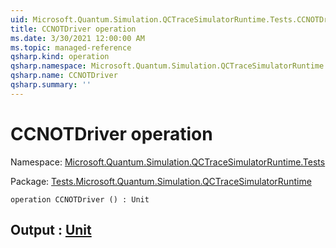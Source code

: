 ```yaml
---
uid: Microsoft.Quantum.Simulation.QCTraceSimulatorRuntime.Tests.CCNOTDriver
title: CCNOTDriver operation
ms.date: 3/30/2021 12:00:00 AM
ms.topic: managed-reference
qsharp.kind: operation
qsharp.namespace: Microsoft.Quantum.Simulation.QCTraceSimulatorRuntime.Tests
qsharp.name: CCNOTDriver
qsharp.summary: ''
---
```


# CCNOTDriver operation

Namespace: [Microsoft.Quantum.Simulation.QCTraceSimulatorRuntime.Tests](xref:Microsoft.Quantum.Simulation.QCTraceSimulatorRuntime.Tests)

Package: [Tests.Microsoft.Quantum.Simulation.QCTraceSimulatorRuntime](https://nuget.org/packages/Tests.Microsoft.Quantum.Simulation.QCTraceSimulatorRuntime)




```qsharp
operation CCNOTDriver () : Unit
```


## Output : [Unit](xref:microsoft.quantum.lang-ref.unit)

